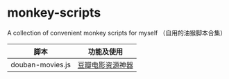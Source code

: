 # monkey-scripts
A collection of convenient monkey scripts for myself （自用的油猴脚本合集）

| 脚本      | 功能及使用 |
| ----------- | ----------- |
| douban-movies.js      | [豆瓣电影资源神器](https://wr5x42ubu9.feishu.cn/docs/doccnoTNW7ylA6kEk18imQ8IWne#sjbdkW) |